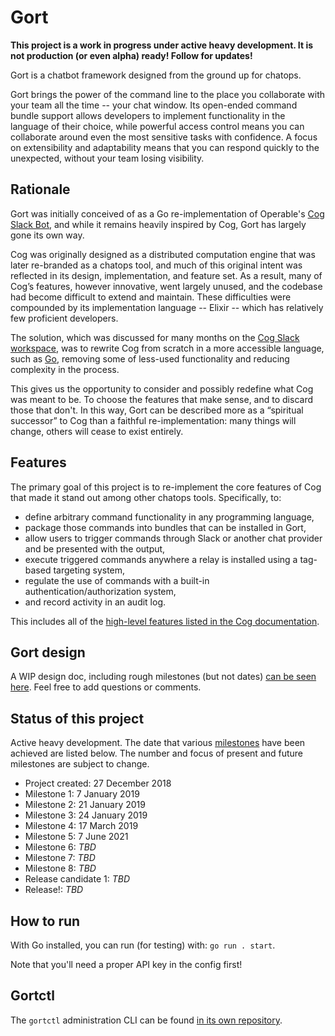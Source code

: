 # Gort

**This project is a work in progress under active heavy development. It is not production (or even alpha) ready! Follow for updates!**

Gort is a chatbot framework designed from the ground up for chatops.

Gort brings the power of the command line to the place you collaborate with your team all the time -- your chat window. Its open-ended command bundle support allows developers to implement functionality in the language of their choice, while powerful access control means you can collaborate around even the most sensitive tasks with confidence. A focus on extensibility and adaptability means that you can respond quickly to the unexpected, without your team losing visibility.

## Rationale

Gort was initially conceived of as a Go re-implementation of Operable's [Cog Slack Bot](https://github.com/operable/cog), and while it remains heavily inspired by Cog, Gort has largely gone its own way.

Cog was originally designed as a distributed computation engine that was later re-branded as a chatops tool, and much of this original intent was reflected in its design, implementation, and feature set. As a result, many of Cog’s features, however innovative, went largely unused, and the codebase had become difficult to extend and maintain. These difficulties were compounded by its implementation language -- Elixir -- which has relatively few proficient developers.

The solution, which was discussed for many months on the [Cog Slack workspace](https://cogbot.slack.com), was to rewrite Cog from scratch in a more accessible language, such as [Go](http://golang.org), removing some of less-used functionality and reducing complexity in the process.

This gives us the opportunity to consider and possibly redefine what Cog was meant to be. To choose the features that make sense, and to discard those that don't. In this way, Gort can be described more as a “spiritual successor” to Cog than a faithful re-implementation: many things will change, others will cease to exist entirely.

## Features

The primary goal of this project is to re-implement the core features of Cog that made it stand out among other chatops tools. Specifically, to:

* define arbitrary command functionality in any programming language,
* package those commands into bundles that can be installed in Gort,
* allow users to trigger commands through Slack or another chat provider and be presented with the output,
* execute triggered commands anywhere a relay is installed using a tag-based targeting system,
* regulate the use of commands with a built-in authentication/authorization system,
* and record activity in an audit log.

This includes all of the [high-level features listed in the Cog documentation](https://web.archive.org/web/20191130061912/http://book.cog.bot/sections/introducing_cog.html#current-featuress).

<!-- ## Non-Goals

While some effort will be made to support existing functionality (such as Cog bundles), perfect compatibility is explicitly not guaranteed (however, a migration guide should be written eventually). -->

## Gort design

A WIP design doc, including rough milestones (but not dates) [can be seen here](https://docs.google.com/document/d/1u7LzEzPjT1L8_xkHL577cKeuQdCiCQAww8M0rx1QXEM/edit?usp=sharing). Feel free to add questions or comments.

## Status of this project

Active heavy development. The date that various [milestones](https://docs.google.com/document/d/1u7LzEzPjT1L8_xkHL577cKeuQdCiCQAww8M0rx1QXEM/edit#heading=h.8qveejpms515) have been achieved are listed below. The number and focus of present and future milestones are subject to change.

* Project created: 27 December 2018
* Milestone 1: 7 January 2019
* Milestone 2: 21 January 2019
* Milestone 3: 24 January 2019
* Milestone 4: 17 March 2019
* Milestone 5: 7 June 2021
* Milestone 6: *TBD*
* Milestone 7: *TBD*
* Milestone 8: *TBD*
* Release candidate 1: *TBD*
* Release!: *TBD*

## How to run

With Go installed, you can run (for testing) with: `go run . start`.

Note that you'll need a proper API key in the config first!

## Gortctl

The `gortctl` administration CLI can be found [in its own repository](https://github.com/clockworksoul/gortctl).
